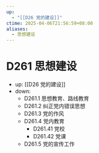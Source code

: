 ```yaml
---
up:
  - "[[D26 党的建设]]"
ctime: 2025-04-06T21:56:59+08:00
aliases:
  - 思想建设
---
```


# D261 思想建设

- up: [[D26 党的建设]]
- down:	
	- D261.1 思想教育、路线教育
	- D261.2 纠正党内错误思想
	- D261.3 党的作风
	- D261.4 党内教育
		- D261.41 党校
		- D261.42 党课
	- D261.5 党的宣传工作
	
